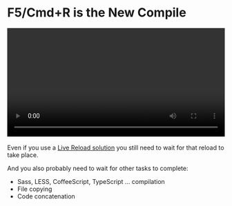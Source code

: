 # F5/Cmd+R is the New Compile

<video style="width: 100%" controls data-autoplay>
  <source src="/video/gmail-reload.mp4" type="video/mp4">
  <source src="/video/gmail-reload.webm" type="video/webm">
  <img src="/img/caplin-noir.png" />
</video>

Even if you use a [Live Reload solution]() you still need to wait for that reload
to take place.

And you also probably need to wait for other tasks to complete:

* Sass, LESS, CoffeeScript, TypeScript ... compilation
* File copying
* Code concatenation
